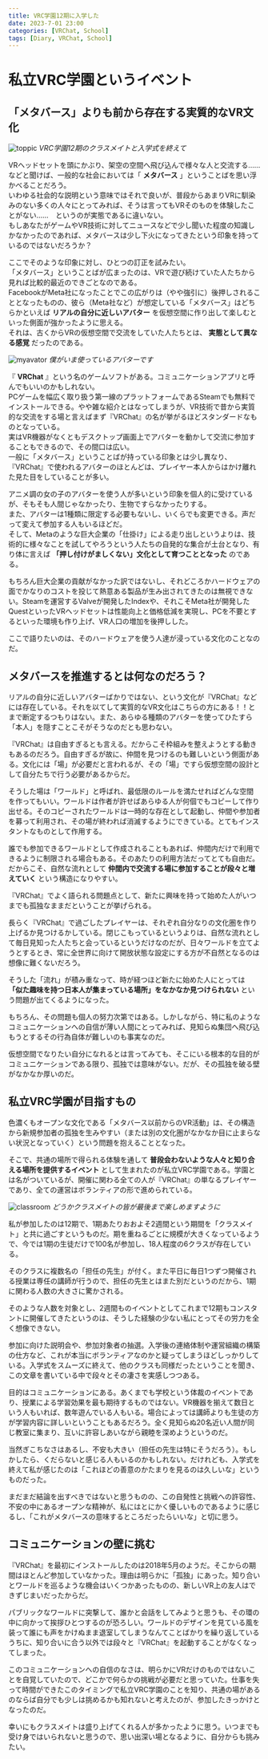 ```yaml
---
title: VRC学園12期に入学した
date: 2023-7-01 23:00
categories: [VRChat, School]
tags: [Diary, VRChat, School]
---
```


# 私立VRC学園というイベント

## 「メタバース」よりも前から存在する実質的なVR文化

![toppic](/assets/img/2023/07/vrc230701-001.png)
_VRC学園12期のクラスメイトと入学式を終えて_

VRヘッドセットを頭にかぶり、架空の空間へ飛び込んで様々な人と交流する……　などと聞けば、一般的な社会においては「 **メタバース** 」ということばを思い浮かべることだろう。  
いわゆる社会的な説明という意味ではそれで良いが、普段からあまりVRに馴染みのない多くの人々にとってみれば、そうは言ってもVRそのものを体験したことがない……　というのが実態であるに違いない。  
もしあなたがゲームやVR技術に対してニュースなどで少し聞いた程度の知識しかなかったのであれば、メタバースは少し下火になってきたという印象を持っているのではないだろうか？

ここでそのような印象に対し、ひとつの訂正を試みたい。  
「メタバース」ということばが広まったのは、VRで遊び続けていた人たちから見れば比較的最近のできごとなのである。  
FacebookがMeta社になったことでこの広がりは（やや強引に）後押しされることとなったものの、彼ら（Meta社など）が想定している「メタバース」はどちらかといえば **リアルの自分に近しいアバター** を仮想空間に作り出して楽しむといった側面が強かったように思える。  
それは、古くからVRの仮想空間で交流をしていた人たちとは、 **実態として異なる感覚** だったのである。

![myavator](/assets/img/2023/07/vrc230701-002.png)
_僕がいま使っているアバターです_

『 **VRChat** 』という名のゲームソフトがある。コミュニケーションアプリと呼んでもいいのかもしれない。  
PCゲームを幅広く取り扱う第一線のプラットフォームであるSteamでも無料でインストールできる。やや雑な紹介とはなってしまうが、VR技術で昔から実質的な交流をする場と言えばまず『VRChat』の名が挙がるほどスタンダードなものとなっている。  
実はVR機器がなくともデスクトップ画面上でアバターを動かして交流に参加することもできるので、その間口は広い。  
一般に「メタバース」ということばが持っている印象とは少し異なり、『VRChat』で使われるアバターのほとんどは、プレイヤー本人からはかけ離れた見た目をしていることが多い。

アニメ調の女の子のアバターを使う人が多いという印象を個人的に受けているが、そもそも人間じゃなかったり、生物ですらなかったりする。  
また、アバターは1種類に限定する必要もないし、いくらでも変更できる。声だって変えて参加する人もいるほどだ。  
そして、Metaのような巨大企業の「仕掛け」による走り出しというよりは、技術的に様々なことを試してやろうという人たちの自発的な集合が土台となり、有り体に言えば **「押し付けがましくない」文化として育つこととなった** のである。

もちろん巨大企業の貢献がなかった訳ではないし、それどころかハードウェアの面でかなりのコストを投じて熱意ある製品が生み出されてきたのは無視できない。Steamを運営するValveが開発したIndexや、それこそMeta社が開発したQuestといったVRヘッドセットは性能向上と価格低減を実現し、PCを不要とするといった環境も作り上げ、VR人口の増加を後押しした。

ここで語りたいのは、そのハードウェアを使う人達が浸っている文化のことなのだ。

## メタバースを推進するとは何なのだろう？

リアルの自分に近しいアバターばかりではない、という文化が『VRChat』などには存在している。それを以てして実質的なVR文化はこちらの方にある！！とまで断定するつもりはない。また、あらゆる種類のアバターを使ってひたすら「本人」を隠すことこそがそうなのだとも思わない。

『VRChat』は自由すぎるとも言える。だからこそ枠組みを整えようとする動きもあるのだろう。自由すぎるが故に、仲間を見つけるのも難しいという側面がある。文化には「場」が必要だと言われるが、その「場」ですら仮想空間の設計として自分たちで行う必要があるからだ。

そうした場は「ワールド」と呼ばれ、最低限のルールを満たせればどんな空間を作ってもいい。ワールドは作者が許せばあらゆる人が何個でもコピーして作り出せる。そのコピーされたワールドは一時的な存在として起動し、仲間や参加者を募って利用され、その場が終われば消滅するようにできている。とてもインスタントなものとして作用する。

誰でも参加できるワールドとして作成されることもあれば、仲間内だけで利用できるように制限される場合もある。そのあたりの利用方法だってとても自由だ。だからこそ、自然な流れとして **仲間内で交流する場に参加することが段々と増えていく** という構造になりやすい。

『VRChat』でよく語られる問題点として、新たに興味を持って始めた人がいつまでも孤独なままだということが挙げられる。

長らく『VRChat』で過ごしたプレイヤーは、それぞれ自分なりの文化圏を作り上げるか見つけるかしている。閉じこもっているというよりは、自然な流れとして毎日見知った人たちと会っているというだけなのだが、日々ワールドを立てようとするとき、常に全世界に向けて開放状態な設定にする方が不自然となるのは想像に難くないだろう。

そうした「流れ」が積み重なって、時が経つほど新たに始めた人にとっては **「似た趣味を持つ日本人が集まっている場所」をなかなか見つけられない** という問題が出てくるようになった。

もちろん、その問題も個人の努力次第ではある。しかしながら、特に私のようなコミュニケーションへの自信が薄い人間にとってみれば、見知らぬ集団へ飛び込もうとするその行為自体が難しいのも事実なのだ。

仮想空間でなりたい自分になれるとは言ってみても、そこにいる根本的な目的がコミュニケーションである限り、孤独では意味がない。だが、その孤独を破る壁がなかなか厚いのだ。

## 私立VRC学園が目指すもの

色濃くもオープンな文化である「メタバース以前からのVR活動」は、その構造から新規参加者の孤独を生みやすい（または別の文化圏がなかなか目に止まらない状況となっていく）という問題を抱えることとなった。

そこで、共通の場所で得られる体験を通して **普段会わないような人々と知り合える場所を提供するイベント** として生まれたのが私立VRC学園である。学園とは名がついているが、開催に関わる全ての人が『VRChat』の単なるプレイヤーであり、全ての運営はボランティアの形で進められている。

![classroom](/assets/img/2023/07/vrc230701-003.png)
_どうかクラスメイトの皆が最後まで楽しめますように_

私が参加したのは12期で、1期あたりおおよそ2週間という期間を「クラスメイト」と共に過ごすというものだ。期を重ねるごとに規模が大きくなっているようで、今では1期の生徒だけで100名が参加し、18人程度の6クラスが存在している。

そのクラスに複数名の「担任の先生」が付く。また平日に毎日1つずつ開催される授業は専任の講師が行うので、担任の先生とはまた別だというのだから、1期に関わる人数の大きさに驚かされる。

そのような人数を対象とし、2週間ものイベントとしてこれまで12期もコンスタントに開催してきたというのは、そうした経験の少ない私にとってその労力を全く想像できない。

参加に向けた説明会や、参加対象者の抽選。入学後の連絡体制や運営組織の構築の仕方など、これが本当にボランティアなのかと疑ってしまうほどしっかりしている。入学式をスムーズに終えて、他のクラスも同様だったということを聞き、この文章を書いている中で段々とその凄さを実感しつつある。

目的はコミュニケーションにある。あくまでも学校という体裁のイベントであり、授業による学習効果を最も期待するものではない。VR機器を揃えて数日という人もいれば、数年遊んでいる人もいる。場合によっては講師よりも生徒の方が学習内容に詳しいということもあるだろう。全く見知らぬ20名近い人間が同じ教室に集まり、互いに許容しあいながら親睦を深めようというのだ。

当然ぎこちなさはあるし、不安も大きい（担任の先生は特にそうだろう）。もしかしたら、くだらないと感じる人もいるのかもしれない。だけれども、入学式を終えて私が感じたのは「これほどの善意のかたまりを見るのは久しいな」というものだった。

まだまだ結論を出すべきではないと思うものの、この自発性と挑戦への許容性、不安の中にあるオープンな精神が、私にはとにかく優しいものであるように感じるし、「これがメタバースの意味するところだったらいいな」と切に思う。

## コミュニケーションの壁に挑む

『VRChat』を最初にインストールしたのは2018年5月のようだ。そこからの期間はほとんど参加していなかった。理由は明らかに「孤独」にあった。知り合いとワールドを巡るような機会はいくつかあったものの、新しいVR上の友人はできずじまいだったからだ。

パブリックなワールドに突撃して、誰かと会話をしてみようと思うも、その環の中に向かって挨拶ひとつするのが恐ろしい。ワールドのデザインを見ている風を装って誰にも声をかけぬまま退室してしまうなんてことばかりを繰り返しているうちに、知り合いに合う以外では段々と『VRChat』を起動することがなくなってしまった。

このコミュニケーションへの自信のなさは、明らかにVRだけのものではないことを自覚していたので、どこかで何らかの挑戦が必要だと思っていた。仕事を失って時間ができたこのタイミングで私立VRC学園のことを知り、共通の場があるのならば自分でも少しは挑めるかも知れないと考えたのが、参加したきっかけとなったのだ。

幸いにもクラスメイトは盛り上げてくれる人が多かったように思う。いつまでも受け身ではいられないと思うので、思い出深い場となるように、自分からも挑みたい。